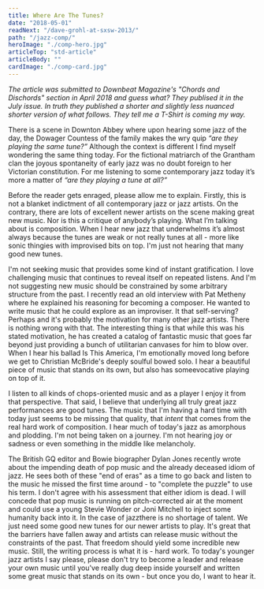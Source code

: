 ```yaml
---
title: Where Are The Tunes?
date: "2018-05-01"
readNext: "/dave-grohl-at-sxsw-2013/"
path: "/jazz-comp/"
heroImage: "./comp-hero.jpg"
articleTop: "std-article"
articleBody: ""
cardImage: "./comp-card.jpg"
---
```

<div class="std-article">
<em>The article was submitted to Downbeat Magazine's "Chords and Dischords"  section in April 2018 and guess what? They publised it in the July issue. In truth they published a shorter and slightly less nuanced shorter version of what follows. They tell me a T-Shirt is coming my way.</em>

There is a scene in Downton Abbey where upon hearing some jazz of the day, the Dowager Countess of the family makes the wry quip <em>“are they playing the same tune?”</em>  Although the context is different I find myself wondering the same thing today. For the fictional matriarch of the Grantham clan the joyous spontaneity of early jazz was no doubt foreign to her Victorian constitution. For me listening to some contemporary jazz today it’s more a matter of <em>“are they playing a tune at all?”</em>

Before the reader gets enraged, please allow me to explain. Firstly, this is not a blanket indictment of all contemporary jazz or jazz artists. On the contrary, there are lots of excellent newer artists on the scene making great new music. Nor is this a critique of anybody’s playing. What I’m talking about is composition. When I hear new jazz that underwhelms it’s almost always because the tunes are weak or not really tunes at all - more like sonic thingies with improvised bits on top. I'm just not hearing that many good new tunes.

I'm not seeking music that provides some kind of instant gratification. I love challenging music that continues to reveal itself on repeated listens. And I'm not suggesting new music should be constrained by some arbitrary structure from the past. I recently read an old interview with Pat Metheny where he explained his reasoning for becoming a composer. He wanted to write music that he could explore as an improviser. It that self-serving? Perhaps and it's probably the motivation for many other jazz artists. There is nothing wrong with that. The interesting thing is that while this was his stated motivation, he ​has created a catalog of fantastic music that goes far beyond ​just ​providing a bunch of utilitarian canvases ​for him to blow over. When I hear his ballad Is This America, I'm emotionally moved long before we get to Christian McBride's deeply soulful bowed solo. I hear a beautiful ​​piece of music​ that stands on its own, but also has some ​evocative playing on top of it. 

I listen to all kinds of ​​chops-oriented music and as a player I enjoy it from that perspective. That said, ​I believe that ​underlying all truly great jazz performances are good tunes. The music that I'm having a hard time with today just seems to be missing that quality, that <em>intent</em> that comes from the real hard work of composition. I hear much of today's jazz as amorphous and plodding. I'm not being taken on a journey. I'm not hearing joy or sadness or even something in the middle like melancholy. 

The ​British GQ editor and Bowie biographer Dylan Jones recently wrote about the impending death of pop music and the already deceased idiom of jazz. He sees both of these "end of eras" as a time to go back and listen to the music he missed the first time around - ​to "complete the puzzle" to use his term. I don't agree with his assessment that either idiom is dead. I will concede that pop music is running on pitch-corrected air at the moment and could use a young Stevie Wonder or Joni Mitchell to ​inject some humanity back into it. In the case of jazz ​there is no shortage of talent. ​We just need some ​good new tunes​ for our newer artists to play​. ​It's great that the barriers have fallen away and artists can release music without the constraints of the past. That freedom should yield some incredible new music. Still, the writing process is what it is - hard work. ​To today's younger jazz artists I say please​,​ please don't ​try to ​become a ​​leader and release your own music until you've really dug deep inside yourself and written some great music that stands on its own​ - but once you do, I want to hear it.




</div>

